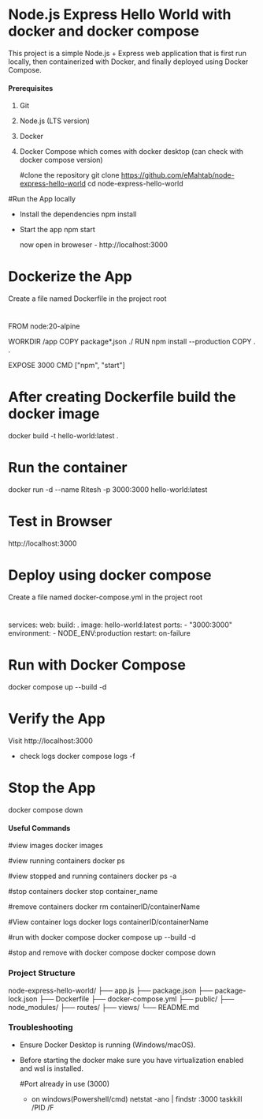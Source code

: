 # Node.js Express Hello World with docker and docker compose

This project is a simple Node.js + Express web application that is first run locally, then containerized with Docker, and finally deployed using Docker Compose.

#### Prerequisites
1. Git

2. Node.js (LTS version)

3. Docker

4. Docker Compose which comes with docker desktop (can check with docker compose version)

   #clone the repository
git clone https://github.com/eMahtab/node-express-hello-world
cd node-express-hello-world

  #Run the App locally
- Install the dependencies
  npm install
  
- Start the app
  npm start

  now open in broweser - http://localhost:3000
  
# Dockerize the App
Create a file named Dockerfile in the project root

#
FROM node:20-alpine

WORKDIR /app
COPY package*.json ./
RUN npm install --production
COPY . .

EXPOSE 3000
CMD ["npm", "start"] 
#

# After creating Dockerfile build the docker image

docker build -t hello-world:latest .

# Run the container

docker run -d --name Ritesh -p 3000:3000 hello-world:latest

# Test in Browser
http://localhost:3000

# Deploy using docker compose
Create a file named docker-compose.yml in the project root
#
services:
  web:
    build: .
    image: hello-world:latest
    ports:
      - "3000:3000"
    environment:
      - NODE_ENV:production
    restart: on-failure
#

# Run with Docker Compose

docker compose up --build -d

# Verify the App
Visit http://localhost:3000

- check logs
docker compose logs -f

# Stop the App

docker compose down


#### Useful Commands

#view images
docker images

#view running containers
docker ps

#view stopped and running containers
docker ps -a

#stop containers
docker stop container_name

#remove containers
docker rm containerID/containerName

#View container logs
docker logs containerID/containerName

#run with docker compose
docker compose up --build -d

#stop and remove with docker compose
docker compose down

### Project Structure
node-express-hello-world/
├── app.js
├── package.json
├── package-lock.json
├── Dockerfile
├── docker-compose.yml
├── public/
├── node_modules/
├── routes/
├── views/
└── README.md

### Troubleshooting

- Ensure Docker Desktop is running (Windows/macOS).
- Before starting the docker make sure you have virtualization enabled and wsl is installed.

  #Port already in use (3000)
   - on windows(Powershell/cmd)
     netstat -ano | findstr :3000
     taskkill /PID <PID> /F
  




